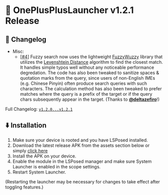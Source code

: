 # 🚀 OnePlusPlusLauncher v1.2.1 Release 

## 📝 Changelog

* Misc:
    * [[#4](https://github.com/wizpizz/OnePlusPlusLauncher/issues/4)] Fuzzy search now uses the lightweight [FuzzyWuzzy](https://github.com/seatgeek/fuzzywuzzy) library that utilizes the [Levenshtein Distance](https://en.wikipedia.org/wiki/Levenshtein_distance) algorithm to find the closest match. 
    It handles simple typos well without any noticeable performance degredation.
    The code has also been tweaked to sanitize spaces & quotation marks from the query, since users of non-English IMEs (e.g. Chinese Pinyin) often produce search queries with such characters. 
    The calculation method has also been tweaked to prefer matches where the query is a prefix of the target or if the query chars subsequently appear in the target. (Thanks to **[@deltazefiro](https://github.com/deltazefiro)**!)

Full Changelog: [`v1.2.0...v1.2.1`](https://github.com/wizpizz/OnePlusPlusLauncher/compare/v1.2.0...v1.2.1)

## ⬇️ Installation

1. Make sure your device is rooted and you have LSPosed installed.
2. Download the latest release APK from the assets section below or simply [click here](https://github.com/Xposed-Modules-Repo/com.wizpizz.onepluspluslauncher/releases/download/4-1.2.1/app-release.apk)
3. Install the APK on your device.
4. Enable the module in the LSPosed manager and make sure System Launcher is enabled in the scope settings.
5. Restart System Launcher.

(Restarting the launcher may be necessary for changes to take effect after toggling features.)